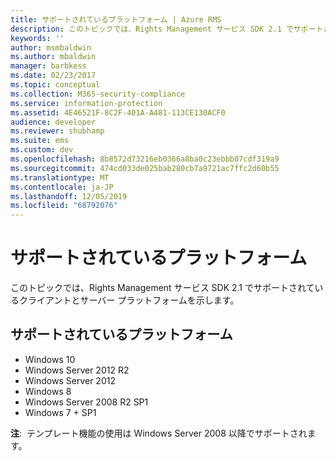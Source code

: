```yaml
---
title: サポートされているプラットフォーム | Azure RMS
description: このトピックでは、Rights Management サービス SDK 2.1 でサポートされているクライアントとサーバー プラットフォームを示します。
keywords: ''
author: msmbaldwin
ms.author: mbaldwin
manager: barbkess
ms.date: 02/23/2017
ms.topic: conceptual
ms.collection: M365-security-compliance
ms.service: information-protection
ms.assetid: 4E46521F-8C2F-401A-A481-113CE130ACF0
audience: developer
ms.reviewer: shubhamp
ms.suite: ems
ms.custom: dev
ms.openlocfilehash: 8b8572d73216eb0366a8ba0c23ebbb07cdf319a9
ms.sourcegitcommit: 474cd033de025bab280cb7a9721ac7ffc2d60b55
ms.translationtype: MT
ms.contentlocale: ja-JP
ms.lasthandoff: 12/05/2019
ms.locfileid: "68792076"
---
```

# <a name="supported-platforms"></a>サポートされているプラットフォーム

このトピックでは、Rights Management サービス SDK 2.1 でサポートされているクライアントとサーバー プラットフォームを示します。

## <a name="supported-platforms"></a>サポートされているプラットフォーム

-   Windows 10
-   Windows Server 2012 R2
-   Windows Server 2012
-   Windows 8
-   Windows Server 2008 R2 SP1
-   Windows 7 + SP1

**注**:  テンプレート機能の使用は Windows Server 2008 以降でサポートされます。

